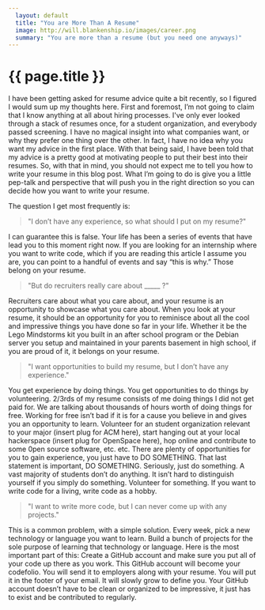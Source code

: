 ```yaml
---
  layout: default
  title: "You are More Than A Resume"
  image: http://will.blankenship.io/images/career.png
  summary: "You are more than a resume (but you need one anyways)"
---
```


# {{ page.title }}

I have been getting asked for resume advice quite a bit recently, so I figured I would sum up my thoughts here. First and foremost, I’m not going to claim that I know anything at all about hiring processes. I've only ever looked through a stack of resumes once, for a student organization, and everybody passed screening. I have no magical insight into what companies want, or why they prefer one thing over the other. In fact, I have no idea why you want my advice in the first place. With that being said, I have been told that my advice is a pretty good at motivating people to put their best into their resumes. So, with that in mind, you should not expect me to tell you how to write your resume in this blog post. What I’m going to do is give you a little pep-talk and perspective that will push you in the right direction so you can decide how you want to write your resume.

The question I get most frequently is:

> "I don’t have any experience, so what should I put on my resume?"

I can guarantee this is false. Your life has been a series of events that have lead you to this moment right now. If you are looking for an internship where you want to write code, which if you are reading this article I assume you are, you can point to a handful of events and say “this is why.” Those belong on your resume.

> "But do recruiters really care about _____ ?"

Recruiters care about what you care about, and your resume is an opportunity to showcase what you care about. When you look at your resume, it should be an opportunity for you to reminisce about all the cool and impressive things you have done so far in your life. Whether it be the Lego Mindstorms kit you built in an after school program or the Debian server you setup and maintained in your parents basement in high school, if you are proud of it, it belongs on your resume.

> "I want opportunities to build my resume, but I don’t have any experience."

You get experience by doing things. You get opportunities to do things by volunteering. 2/3rds of my resume consists of me doing things I did not get paid for. We are talking about thousands of hours worth of doing things for free. Working for free isn’t bad if it is for a cause you believe in and gives you an opportunity to learn. Volunteer for an student organization relevant to your major (insert plug for ACM here), start hanging out at your local hackerspace (insert plug for OpenSpace here), hop online and contribute to some 0pen source software, etc. etc. There are plenty of opportunities for you to gain experience, you just have to DO SOMETHING.
That last statement is important, DO SOMETHING. Seriously, just do something. A vast majority of students don’t do anything. It isn’t hard to distinguish yourself if you simply do something. Volunteer for something. If you want to write code for a living, write code as a hobby.

> "I want to write more code, but I can never come up with any projects."

This is a common problem, with a simple solution. Every week, pick a new technology or language you want to learn. Build a bunch of projects for the sole purpose of learning that technology or language. Here is the most important part of this: Create a GitHub account and make sure you put all of your code up there as you work. This GitHub account will become your codefolio. You will send it to employers along with your resume. You will put it in the footer of your email. It will slowly grow to define you. Your GitHub account doesn’t have to be clean or organized to be impressive, it just has to exist and be contributed to regularly.
